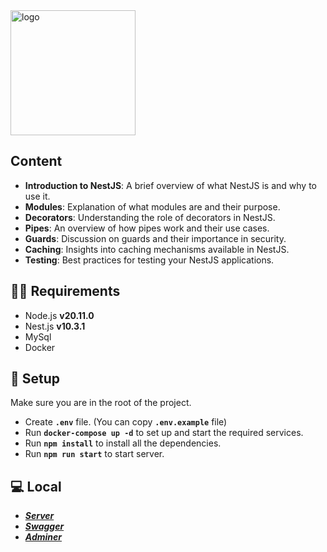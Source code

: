 
<img src="https://pbs.twimg.com/profile_images/1110148780991623201/vlqCsAVP_400x400.png" alt="logo" width="200" height="200" />


## Content

- **Introduction to NestJS**: A brief overview of what NestJS is and why to use it.
- **Modules**: Explanation of what modules are and their purpose.
- **Decorators**: Understanding the role of decorators in NestJS.
- **Pipes**: An overview of how pipes work and their use cases.
- **Guards**: Discussion on guards and their importance in security.
- **Caching**: Insights into caching mechanisms available in NestJS.
- **Testing**: Best practices for testing your NestJS applications.

👩‍🚀 **Requirements** 
---

+ Node.js **v20.11.0**
+ Nest.js **v10.3.1**
+ MySql
+ Docker


🚀 **Setup** 
---

Make sure you are in the root of the project.

+ Create **`.env`** file. (You can copy **`.env.example`** file)
+ Run **`docker-compose up -d`**  to set up and start the required services.
+ Run **`npm install`** to install all the dependencies.
+ Run **`npm run start`** to start server.

## 💻 **Local** 
+ ***[Server](http://[::1]:3001/)***
+ ***[Swagger](http://[::1]:3001/api)***
+ ***[Adminer](http://localhost:8885/)***
